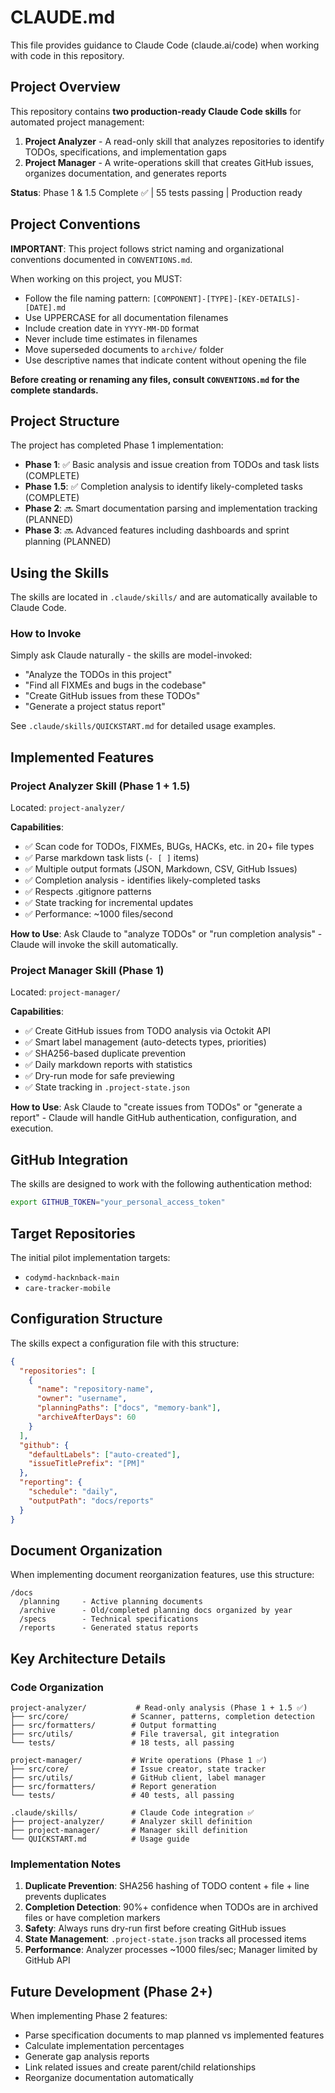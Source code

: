 # CLAUDE.md

This file provides guidance to Claude Code (claude.ai/code) when working with code in this repository.

## Project Overview

This repository contains **two production-ready Claude Code skills** for automated project management:

1. **Project Analyzer** - A read-only skill that analyzes repositories to identify TODOs, specifications, and implementation gaps
2. **Project Manager** - A write-operations skill that creates GitHub issues, organizes documentation, and generates reports

**Status**: Phase 1 & 1.5 Complete ✅ | 55 tests passing | Production ready

## Project Conventions

**IMPORTANT**: This project follows strict naming and organizational conventions documented in `CONVENTIONS.md`.

When working on this project, you MUST:
- Follow the file naming pattern: `[COMPONENT]-[TYPE]-[KEY-DETAILS]-[DATE].md`
- Use UPPERCASE for all documentation filenames
- Include creation date in `YYYY-MM-DD` format
- Never include time estimates in filenames
- Move superseded documents to `archive/` folder
- Use descriptive names that indicate content without opening the file

**Before creating or renaming any files, consult `CONVENTIONS.md` for the complete standards.**

## Project Structure

The project has completed Phase 1 implementation:

- **Phase 1**: ✅ Basic analysis and issue creation from TODOs and task lists (COMPLETE)
- **Phase 1.5**: ✅ Completion analysis to identify likely-completed tasks (COMPLETE)
- **Phase 2**: 🔜 Smart documentation parsing and implementation tracking (PLANNED)
- **Phase 3**: 🔜 Advanced features including dashboards and sprint planning (PLANNED)

## Using the Skills

The skills are located in `.claude/skills/` and are automatically available to Claude Code.

### How to Invoke

Simply ask Claude naturally - the skills are model-invoked:
- "Analyze the TODOs in this project"
- "Find all FIXMEs and bugs in the codebase"
- "Create GitHub issues from these TODOs"
- "Generate a project status report"

See `.claude/skills/QUICKSTART.md` for detailed usage examples.

## Implemented Features

### Project Analyzer Skill (Phase 1 + 1.5)
Located: `project-analyzer/`

**Capabilities**:
- ✅ Scan code for TODOs, FIXMEs, BUGs, HACKs, etc. in 20+ file types
- ✅ Parse markdown task lists (`- [ ]` items)
- ✅ Multiple output formats (JSON, Markdown, CSV, GitHub Issues)
- ✅ Completion analysis - identifies likely-completed tasks
- ✅ Respects .gitignore patterns
- ✅ State tracking for incremental updates
- ✅ Performance: ~1000 files/second

**How to Use**:
Ask Claude to "analyze TODOs" or "run completion analysis" - Claude will invoke the skill automatically.

### Project Manager Skill (Phase 1)
Located: `project-manager/`

**Capabilities**:
- ✅ Create GitHub issues from TODO analysis via Octokit API
- ✅ Smart label management (auto-detects types, priorities)
- ✅ SHA256-based duplicate prevention
- ✅ Daily markdown reports with statistics
- ✅ Dry-run mode for safe previewing
- ✅ State tracking in `.project-state.json`

**How to Use**:
Ask Claude to "create issues from TODOs" or "generate a report" - Claude will handle GitHub authentication, configuration, and execution.

## GitHub Integration

The skills are designed to work with the following authentication method:
```bash
export GITHUB_TOKEN="your_personal_access_token"
```

## Target Repositories

The initial pilot implementation targets:
- `codymd-hacknback-main`
- `care-tracker-mobile`

## Configuration Structure

The skills expect a configuration file with this structure:
```json
{
  "repositories": [
    {
      "name": "repository-name",
      "owner": "username",
      "planningPaths": ["docs", "memory-bank"],
      "archiveAfterDays": 60
    }
  ],
  "github": {
    "defaultLabels": ["auto-created"],
    "issueTitlePrefix": "[PM]"
  },
  "reporting": {
    "schedule": "daily",
    "outputPath": "docs/reports"
  }
}
```

## Document Organization

When implementing document reorganization features, use this structure:
```
/docs
  /planning     - Active planning documents
  /archive      - Old/completed planning docs organized by year
  /specs        - Technical specifications
  /reports      - Generated status reports
```

## Key Architecture Details

### Code Organization
```
project-analyzer/           # Read-only analysis (Phase 1 + 1.5 ✅)
├── src/core/              # Scanner, patterns, completion detection
├── src/formatters/        # Output formatting
├── src/utils/             # File traversal, git integration
└── tests/                 # 18 tests, all passing

project-manager/           # Write operations (Phase 1 ✅)
├── src/core/              # Issue creator, state tracker
├── src/utils/             # GitHub client, label manager
├── src/formatters/        # Report generation
└── tests/                 # 40 tests, all passing

.claude/skills/            # Claude Code integration ✅
├── project-analyzer/      # Analyzer skill definition
├── project-manager/       # Manager skill definition
└── QUICKSTART.md          # Usage guide
```

### Implementation Notes

1. **Duplicate Prevention**: SHA256 hashing of TODO content + file + line prevents duplicates
2. **Completion Detection**: 90%+ confidence when TODOs are in archived files or have completion markers
3. **Safety**: Always runs dry-run first before creating GitHub issues
4. **State Management**: `.project-state.json` tracks all processed items
5. **Performance**: Analyzer processes ~1000 files/sec; Manager limited by GitHub API

## Future Development (Phase 2+)

When implementing Phase 2 features:
- Parse specification documents to map planned vs implemented features
- Calculate implementation percentages
- Generate gap analysis reports
- Link related issues and create parent/child relationships
- Reorganize documentation automatically